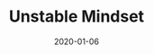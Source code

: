 ---
title: "Unstable Mindset"
subtitle:
description: "迷你 5 輯"
icon: library_music
weight: 50000
date: 2020-01-06
images: ["/docs/m4-stable-mindset/stable-mindset.jpg"]
---